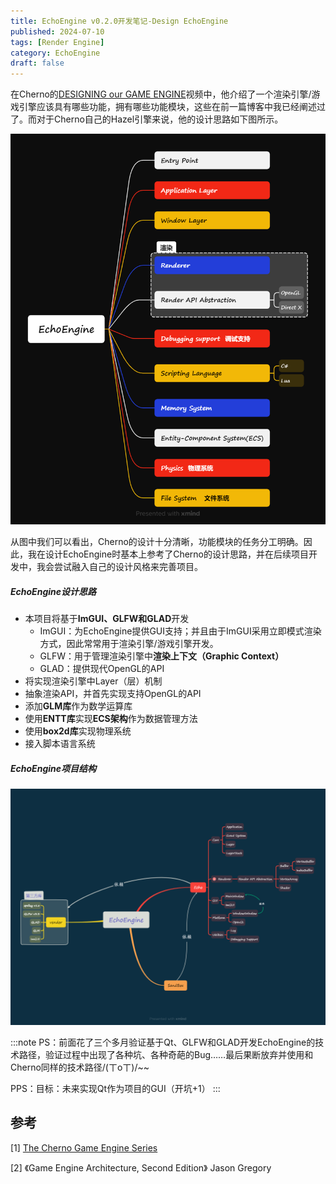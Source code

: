 ```yaml
---
title: EchoEngine v0.2.0开发笔记-Design EchoEngine
published: 2024-07-10
tags: [Render Engine]
category: EchoEngine
draft: false
---
```

在Cherno的[DESIGNING our GAME ENGINE](https://youtu.be/etdSXlVjXss?si=Sn9zBWNlenxqmtaE)视频中，他介绍了一个渲染引擎/游戏引擎应该具有哪些功能，拥有哪些功能模块，这些在前一篇博客中我已经阐述过了。而对于Cherno自己的Hazel引擎来说，他的设计思路如下图所示。

![EchoEngine架构](./设计EchoEngine/EchoEngine软件设计.png)

从图中我们可以看出，Cherno的设计十分清晰，功能模块的任务分工明确。因此，我在设计EchoEngine时基本上参考了Cherno的设计思路，并在后续项目开发中，我会尝试融入自己的设计风格来完善项目。

##### **EchoEngine设计思路**

* 本项目将基于**ImGUI、GLFW和GLAD**开发
  * ImGUI：为EchoEngine提供GUI支持；并且由于ImGUI采用立即模式渲染方式，因此常常用于渲染引擎/游戏引擎开发。
  * GLFW：用于管理渲染引擎中**渲染上下文（Graphic Context）**
  * GLAD：提供现代OpenGL的API
* 将实现渲染引擎中Layer（层）机制
* 抽象渲染API，并首先实现支持OpenGL的API
* 添加**GLM库**作为数学运算库
* 使用**ENTT库**实现**ECS架构**作为数据管理方法
* 使用**box2d库**实现物理系统
* 接入脚本语言系统

##### **EchoEngine项目结构**

![EchoEngine项目结构](./设计EchoEngine/EchoEngine项目结构.png)

:::note
PS：前面花了三个多月验证基于Qt、GLFW和GLAD开发EchoEngine的技术路径，验证过程中出现了各种坑、各种奇葩的Bug……最后果断放弃并使用和Cherno同样的技术路径/(ㄒoㄒ)/~~

PPS：目标：未来实现Qt作为项目的GUI（开坑+1）
:::

## 参考

[1] [The Cherno Game Engine Series](https://www.youtube.com/playlist?list=PLlrATfBNZ98dC-V-N3m0Go4deliWHPFwT)

[2] 《Game Engine Architecture, Second Edition》 Jason Gregory
